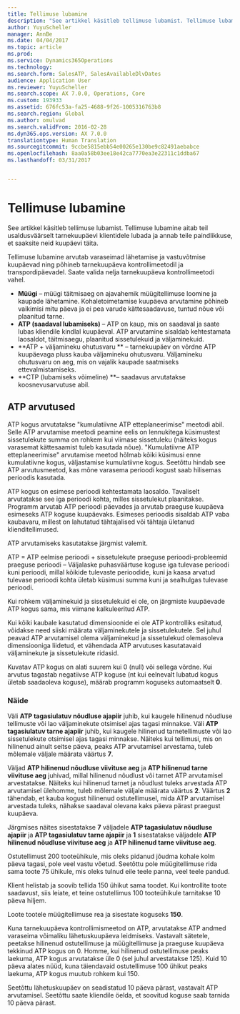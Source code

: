 ```yaml
---
title: Tellimuse lubamine
description: "See artikkel käsitleb tellimuse lubamist. Tellimuse lubamine aitab teil usaldusväärselt tarnekuupäevi klientidele lubada ja annab teile paindlikkuse, et saaksite neid kuupäevi täita."
author: YuyuScheller
manager: AnnBe
ms.date: 04/04/2017
ms.topic: article
ms.prod: 
ms.service: Dynamics365Operations
ms.technology: 
ms.search.form: SalesATP, SalesAvailableDlvDates
audience: Application User
ms.reviewer: YuyuScheller
ms.search.scope: AX 7.0.0, Operations, Core
ms.custom: 193933
ms.assetid: 676fc53a-fa25-4688-9f26-1005316763b8
ms.search.region: Global
ms.author: omulvad
ms.search.validFrom: 2016-02-28
ms.dyn365.ops.version: AX 7.0.0
translationtype: Human Translation
ms.sourcegitcommit: 9ccbe5815ebb54e00265e130be9c82491aebabce
ms.openlocfilehash: 8aa0a58b03ee18e42ca7770ea3e22311c1ddba67
ms.lasthandoff: 03/31/2017


---
```


# <a name="order-promising"></a>Tellimuse lubamine

See artikkel käsitleb tellimuse lubamist. Tellimuse lubamine aitab teil usaldusväärselt tarnekuupäevi klientidele lubada ja annab teile paindlikkuse, et saaksite neid kuupäevi täita.

Tellimuse lubamine arvutab varaseimad lähetamise ja vastuvõtmise kuupäevad ning põhineb tarnekuupäeva kontrollimeetodil ja transpordipäevadel. Saate valida nelja tarnekuupäeva kontrollimeetodi vahel.

-   **Müügi** – müügi täitmisaeg on ajavahemik müügitellimuse loomine ja kaupade lähetamine. Kohaletoimetamise kuupäeva arvutamine põhineb vaikimisi mitu päeva ja ei pea varude kättesaadavuse, tuntud nõue või plaanitud tarne.
-   **ATP (saadaval lubamiseks)** – ATP on kaup, mis on saadaval ja saate lubas kliendile kindlal kuupäeval. ATP arvutamine sisaldab kehtestamata laosaldot, täitmisaegu, plaanitud sissetulekuid ja väljaminekuid.
-   **ATP + väljamineku ohutusvaru ** – tarnekuupäev on võrdne ATP kuupäevaga pluss kauba väljamineku ohutusvaru. Väljamineku ohutusvaru on aeg, mis on vajalik kaupade saatmiseks ettevalmistamiseks.
-   **CTP (lubamiseks võimeline) **– saadavus arvutatakse koosnevusarvutuse abil.

## <a name="atp-calculations"></a>ATP arvutused
ATP kogus arvutatakse "kumulatiivne ATP etteplaneerimise" meetodi abil. Selle ATP arvutamise meetodi peamine eelis on lennukitega küsimustest sissetulekute summa on rohkem kui viimase sissetuleku (näiteks kogus varasemat kättesaamist tuleb kasutada nõue). "Kumulatiivne ATP etteplaneerimise" arvutamise meetod hõlmab kõiki küsimusi enne kumulatiivne kogus, väljastamise kumulatiivne kogus. Seetõttu hindab see ATP arvutusmeetod, kas mõne varasema perioodi kogust saab hilisemas perioodis kasutada.  

ATP kogus on esimese perioodi kehtestamata laosaldo. Tavaliselt arvutatakse see iga perioodi kohta, milles sissetulekut plaanitakse. Programm arvutab ATP perioodi päevades ja arvutab praeguse kuupäeva esimeseks ATP koguse kuupäevaks. Esimeses perioodis sisaldab ATP vaba kaubavaru, millest on lahutatud tähtajalised või tähtaja ületanud klienditellimused.  

ATP arvutamiseks kasutatakse järgmist valemit.  

ATP = ATP eelmise perioodi + sissetulekute praeguse perioodi-probleemid praeguse perioodi – Väljalaske puhasväärtuse koguse iga tulevase perioodi kuni perioodi, millal kõikide tulevaste perioodide, kuni ja kaasa arvatud tulevase perioodi kohta ületab küsimusi summa kuni ja sealhulgas tulevase perioodi.  

Kui rohkem väljaminekuid ja sissetulekuid ei ole, on järgmiste kuupäevade ATP kogus sama, mis viimane kalkuleeritud ATP.  

Kui kõiki kaubale kasutatud dimensioonide ei ole ATP kontrolliks esitatud, võidakse need siiski määrata väljaminekutele ja sissetulekutele. Sel juhul peavad ATP arvutamisel olema väljaminekud ja sissetulekud olemasoleva dimensiooniga liidetud, et vähendada ATP arvutuses kasutatavaid väljaminekute ja sissetulekute ridasid.  

Kuvatav ATP kogus on alati suurem kui 0 (null) või sellega võrdne. Kui arvutus tagastab negatiivse ATP koguse (nt kui eelnevalt lubatud kogus ületab saadaoleva koguse), määrab programm koguseks automaatselt **0**.

### <a name="example"></a>Näide

Väli **ATP tagasiulatuv nõudluse ajapiir** juhib, kui kaugele hilinenud nõudluse tellimuste või lao väljaminekute otsimisel ajas tagasi minnakse. Väli **ATP tagasiulatuv tarne ajapiir** juhib, kui kaugele hilinenud tarnetellimuste või lao sissetulekute otsimisel ajas tagasi minnakse. Näiteks kui tellimusi, mis on hilinenud ainult seitse päeva, peaks ATP arvutamisel arvestama, tuleb mõlemale väljale määrata väärtus **7**.  

Väljad **ATP hilinenud nõudluse viivituse aeg** ja **ATP hilinenud tarne viivituse aeg** juhivad, millal hilinenud nõudlust või tarnet ATP arvutamisel arvestatakse. Näiteks kui hilinenud tarnet ja nõudlust tuleks arvestada ATP arvutamisel ülehomme, tuleb mõlemale väljale määrata väärtus **2**. Väärtus **2** tähendab, et kauba kogust hilinenud ostutellimusel, mida ATP arvutamisel arvestada tuleks, nähakse saadaval olevana kaks päeva pärast praegust kuupäeva.  

Järgmises näites sisestatakse **7** väljadele **ATP tagasiulatuv nõudluse ajapiir** ja **ATP tagasiulatuv tarne ajapiir** ja **1** sisestatakse väljadele **ATP hilinenud nõudluse viivituse aeg** ja **ATP hilinenud tarne viivituse aeg**.  

Ostutellimust 200 tooteühikule, mis oleks pidanud jõudma kohale kolm päeva tagasi, pole veel vastu võetud. Seetõttu pole müügitellimuse rida sama toote 75 ühikule, mis oleks tulnud eile teele panna, veel teele pandud.  

Klient helistab ja soovib tellida 150 ühikut sama toodet. Kui kontrollite toote saadavust, siis leiate, et teine ostutellimus 100 tooteühikule tarnitakse 10 päeva hiljem.  

Loote tootele müügitellimuse rea ja sisestate koguseks **150**.  

Kuna tarnekuupäeva kontrollimismeetod on ATP, arvutatakse ATP andmed varaseima võimaliku lähetuskuupäeva leidmiseks. Vastavalt sätetele, peetakse hilinenud ostutellimuse ja müügitellimuse ja praeguse kuupäeva tekkinud ATP kogus on 0. Homme, kui hilinenud ostutellimuse peaks laekuma, ATP kogus arvutatakse üle 0 (sel juhul arvestatakse 125). Kuid 10 päeva alates nüüd, kuna täiendavaid ostutellimuse 100 ühikut peaks laekuma, ATP kogus muutub rohkem kui 150.  

Seetõttu lähetuskuupäev on seadistatud 10 päeva pärast, vastavalt ATP arvutamisel. Seetõttu saate kliendile öelda, et soovitud koguse saab tarnida 10 päeva pärast.


